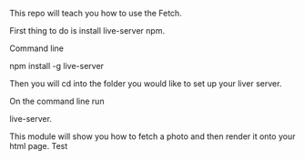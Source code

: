 This repo will teach you how to use the Fetch.

First thing to do is install live-server npm.

Command line

npm install -g live-server

Then you will cd into the folder you would like to set up your liver server.

On the command line run

live-server.

This module will show you how to fetch a photo and then render it onto your html page. 
Test
